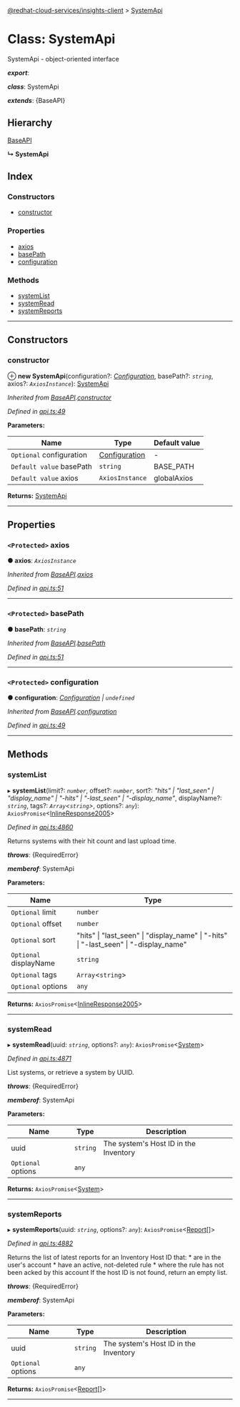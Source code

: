 [@redhat-cloud-services/insights-client](../README.md) > [SystemApi](../classes/systemapi.md)

# Class: SystemApi

SystemApi - object-oriented interface

*__export__*: 

*__class__*: SystemApi

*__extends__*: {BaseAPI}

## Hierarchy

 [BaseAPI](baseapi.md)

**↳ SystemApi**

## Index

### Constructors

* [constructor](systemapi.md#constructor)

### Properties

* [axios](systemapi.md#axios)
* [basePath](systemapi.md#basepath)
* [configuration](systemapi.md#configuration)

### Methods

* [systemList](systemapi.md#systemlist)
* [systemRead](systemapi.md#systemread)
* [systemReports](systemapi.md#systemreports)

---

## Constructors

<a id="constructor"></a>

###  constructor

⊕ **new SystemApi**(configuration?: *[Configuration](configuration.md)*, basePath?: *`string`*, axios?: *`AxiosInstance`*): [SystemApi](systemapi.md)

*Inherited from [BaseAPI](baseapi.md).[constructor](baseapi.md#constructor)*

*Defined in [api.ts:49](https://github.com/RedHatInsights/javascript-clients/blob/master/packages/insights/api.ts#L49)*

**Parameters:**

| Name | Type | Default value |
| ------ | ------ | ------ |
| `Optional` configuration | [Configuration](configuration.md) | - |
| `Default value` basePath | `string` |  BASE_PATH |
| `Default value` axios | `AxiosInstance` |  globalAxios |

**Returns:** [SystemApi](systemapi.md)

___

## Properties

<a id="axios"></a>

### `<Protected>` axios

**● axios**: *`AxiosInstance`*

*Inherited from [BaseAPI](baseapi.md).[axios](baseapi.md#axios)*

*Defined in [api.ts:51](https://github.com/RedHatInsights/javascript-clients/blob/master/packages/insights/api.ts#L51)*

___
<a id="basepath"></a>

### `<Protected>` basePath

**● basePath**: *`string`*

*Inherited from [BaseAPI](baseapi.md).[basePath](baseapi.md#basepath)*

*Defined in [api.ts:51](https://github.com/RedHatInsights/javascript-clients/blob/master/packages/insights/api.ts#L51)*

___
<a id="configuration"></a>

### `<Protected>` configuration

**● configuration**: *[Configuration](configuration.md) \| `undefined`*

*Inherited from [BaseAPI](baseapi.md).[configuration](baseapi.md#configuration)*

*Defined in [api.ts:49](https://github.com/RedHatInsights/javascript-clients/blob/master/packages/insights/api.ts#L49)*

___

## Methods

<a id="systemlist"></a>

###  systemList

▸ **systemList**(limit?: *`number`*, offset?: *`number`*, sort?: *"hits" \| "last_seen" \| "display_name" \| "-hits" \| "-last_seen" \| "-display_name"*, displayName?: *`string`*, tags?: *`Array`<`string`>*, options?: *`any`*): `AxiosPromise`<[InlineResponse2005](../interfaces/inlineresponse2005.md)>

*Defined in [api.ts:4860](https://github.com/RedHatInsights/javascript-clients/blob/master/packages/insights/api.ts#L4860)*

Returns systems with their hit count and last upload time.

*__throws__*: {RequiredError}

*__memberof__*: SystemApi

**Parameters:**

| Name | Type |
| ------ | ------ |
| `Optional` limit | `number` |
| `Optional` offset | `number` |
| `Optional` sort | "hits" \| "last_seen" \| "display_name" \| "-hits" \| "-last_seen" \| "-display_name" |
| `Optional` displayName | `string` |
| `Optional` tags | `Array`<`string`> |
| `Optional` options | `any` |

**Returns:** `AxiosPromise`<[InlineResponse2005](../interfaces/inlineresponse2005.md)>

___
<a id="systemread"></a>

###  systemRead

▸ **systemRead**(uuid: *`string`*, options?: *`any`*): `AxiosPromise`<[System](../interfaces/system.md)>

*Defined in [api.ts:4871](https://github.com/RedHatInsights/javascript-clients/blob/master/packages/insights/api.ts#L4871)*

List systems, or retrieve a system by UUID.

*__throws__*: {RequiredError}

*__memberof__*: SystemApi

**Parameters:**

| Name | Type | Description |
| ------ | ------ | ------ |
| uuid | `string` |  The system&#39;s Host ID in the Inventory |
| `Optional` options | `any` |

**Returns:** `AxiosPromise`<[System](../interfaces/system.md)>

___
<a id="systemreports"></a>

###  systemReports

▸ **systemReports**(uuid: *`string`*, options?: *`any`*): `AxiosPromise`<[Report](../interfaces/report.md)[]>

*Defined in [api.ts:4882](https://github.com/RedHatInsights/javascript-clients/blob/master/packages/insights/api.ts#L4882)*

Returns the list of latest reports for an Inventory Host ID that: \* are in the user's account \* have an active, not-deleted rule \* where the rule has not been acked by this account If the host ID is not found, return an empty list.

*__throws__*: {RequiredError}

*__memberof__*: SystemApi

**Parameters:**

| Name | Type | Description |
| ------ | ------ | ------ |
| uuid | `string` |  The system&#39;s Host ID in the Inventory |
| `Optional` options | `any` |

**Returns:** `AxiosPromise`<[Report](../interfaces/report.md)[]>

___

